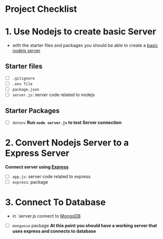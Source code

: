 # Project Checklist
# 1. Use Nodejs to create basic Server
- with the starter files and packages you should be able to create a [basic nodejs server](https://github.com/MERN-STACK2023/Nodejs/blob/main/Code/serverFiles/basicserver.js)
## Starter files
- [ ] `.gitignore` 
- [ ] `.env file`
- [ ] `package.json` 
- [ ] `server.js`: server code related to nodejs

## Starter Packages
- [ ] `dotenv`
**Run `node server.js` to test Server connection**

# 2. Convert Nodejs Server to a Express Server
**Connect server using [Express](https://github.com/MERN-STACK2023/Express/tree/main/CODE/express-server)**
- [ ] `app.js`: server code related to express
- [ ] `express`: package

# 3. Connect To Database
- in `server.js connect to [MongoDB](https://github.com/MERN-STACK2023/Express/blob/main/CODE/express-server/mongodbconnection.js)
- [ ] `mongoose` package
**At this point you should have a working server that uses express and connects to database**

